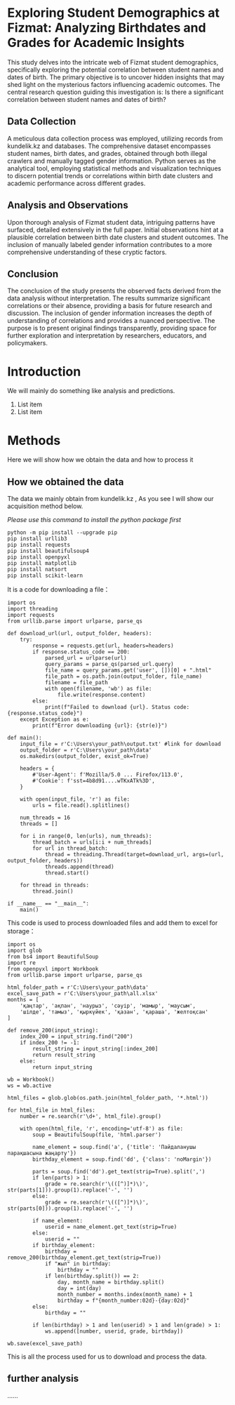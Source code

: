 # Exploring Student Demographics at Fizmat: Analyzing Birthdates and Grades for Academic Insights

This study delves into the intricate web of Fizmat student demographics, specifically exploring the potential correlation between student names and dates of birth. The primary objective is to uncover hidden insights that may shed light on the mysterious factors influencing academic outcomes. The central research question guiding this investigation is: Is there a significant correlation between student names and dates of birth?

## Data Collection

A meticulous data collection process was employed, utilizing records from kundelik.kz and databases. The comprehensive dataset encompasses student names, birth dates, and grades, obtained through both illegal crawlers and manually tagged gender information. Python serves as the analytical tool, employing statistical methods and visualization techniques to discern potential trends or correlations within birth date clusters and academic performance across different grades.

## Analysis and Observations

Upon thorough analysis of Fizmat student data, intriguing patterns have surfaced, detailed extensively in the full paper. Initial observations hint at a plausible correlation between birth date clusters and student outcomes. The inclusion of manually labeled gender information contributes to a more comprehensive understanding of these cryptic factors.

## Conclusion

The conclusion of the study presents the observed facts derived from the data analysis without interpretation. The results summarize significant correlations or their absence, providing a basis for future research and discussion. The inclusion of gender information increases the depth of understanding of correlations and provides a nuanced perspective. The purpose is to present original findings transparently, providing space for further exploration and interpretation by researchers, educators, and policymakers.

# Introduction
We will mainly do something like analysis and predictions.

 1. List item
 2. List item

# Methods
Here we will show how we obtain the data and how to process it
## How we obtained the data
The data we mainly obtain from kundelik.kz , As you see I will show our acquisition method below.

*Please use this command to install the python package first*
```
python -m pip install --upgrade pip
pip install urllib3
pip install requests
pip install beautifulsoup4
pip install openpyxl
pip install matplotlib
pip install natsort
pip install scikit-learn
```

It is a code for downloading a file：

```
import os
import threading
import requests
from urllib.parse import urlparse, parse_qs

def download_url(url, output_folder, headers):
    try:
        response = requests.get(url, headers=headers)
        if response.status_code == 200:
            parsed_url = urlparse(url)
            query_params = parse_qs(parsed_url.query)
            file_name = query_params.get('user', [])[0] + ".html"
            file_path = os.path.join(output_folder, file_name)
            filename = file_path
            with open(filename, 'wb') as file:
                file.write(response.content)
        else:
            print(f"Failed to download {url}. Status code: {response.status_code}")
    except Exception as e:
        print(f"Error downloading {url}: {str(e)}")

def main():
    input_file = r'C:\Users\your_path\output.txt' #link for download
    output_folder = r'C:\Users\your_path\data'
    os.makedirs(output_folder, exist_ok=True)

    headers = {
        #'User-Agent': f'Mozilla/5.0 ... Firefox/113.0',
        #'Cookie': f'sst=4b8d91....wTKxATk%3D',
    }

    with open(input_file, 'r') as file:
        urls = file.read().splitlines()

    num_threads = 16
    threads = []

    for i in range(0, len(urls), num_threads):
        thread_batch = urls[i:i + num_threads]
        for url in thread_batch:
            thread = threading.Thread(target=download_url, args=(url, output_folder, headers))
            threads.append(thread)
            thread.start()

    for thread in threads:
        thread.join()

if __name__ == "__main__":
    main()
```


This code is used to process downloaded files and add them to excel for storage：

```
import os
import glob
from bs4 import BeautifulSoup
import re
from openpyxl import Workbook
from urllib.parse import urlparse, parse_qs

html_folder_path = r'C:\Users\your_path\data'
excel_save_path = r'C:\Users\your_path\all.xlsx'
months = [
    'қаңтар', 'ақпан', 'наурыз', 'сәуір', 'мамыр', 'маусым',
    'шілде', 'тамыз', 'қыркүйек', 'қазан', 'қараша', 'желтоқсан'
]

def remove_200(input_string):
    index_200 = input_string.find("200")
    if index_200 != -1:
        result_string = input_string[:index_200]
        return result_string
    else:
        return input_string
    
wb = Workbook()
ws = wb.active

html_files = glob.glob(os.path.join(html_folder_path, '*.html'))

for html_file in html_files:
    number = re.search(r'\d+', html_file).group()

    with open(html_file, 'r', encoding='utf-8') as file:
        soup = BeautifulSoup(file, 'html.parser')

        name_element = soup.find('a', {'title': 'Пайдаланушы парақшасына жаңарту'})
        birthday_element = soup.find('dd', {'class': 'noMargin'})

        parts = soup.find('dd').get_text(strip=True).split(',')
        if len(parts) > 1:
            grade = re.search(r'\(([^)]*)\)', str(parts[1])).group(1).replace('-', '')
        else:
            grade = re.search(r'\(([^)]*)\)', str(parts[0])).group(1).replace('-', '')

        if name_element:
            userid = name_element.get_text(strip=True)
        else:
            userid = ""
        if birthday_element:
            birthday = remove_200(birthday_element.get_text(strip=True))
            if "жыл" in birthday:
                birthday = ""
            if len(birthday.split()) == 2:
                day, month_name = birthday.split()
                day = int(day)
                month_number = months.index(month_name) + 1
                birthday = f"{month_number:02d}-{day:02d}"
        else:
            birthday = ""
   
        if len(birthday) > 1 and len(userid) > 1 and len(grade) > 1:
            ws.append([number, userid, grade, birthday])

wb.save(excel_save_path)
```

This is all the process used for us to download and process the data.
## further analysis

......


